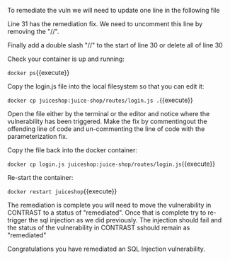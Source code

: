 To remediate the vuln we will need to update one line in the following file

Line 31 has the remediation fix. We need to uncomment this line by removing the "//".

Finally add a double slash "//" to the start of line 30 or delete all of line 30

Check your container is up and running:

`docker ps`{{execute}}

Copy the login.js file into the local filesystem so that you can edit it:

`docker cp juiceshop:juice-shop/routes/login.js .`{{execute}}

Open the file either by the terminal or the editor and notice where the vulnerability has been triggered. Make the fix by commentingout the offending line of code and un-commenting the line of code with the parameterization fix.

Copy the file back into the docker container:

`docker cp login.js juiceshop:juice-shop/routes/login.js`{{execute}}

Re-start the container:

`docker restart juiceshop`{{execute}}

The remediation is complete you will need to move the vulnerability in CONTRAST to a status of "remediated". Once that is complete try to re-trigger the sql injection as we did previously. The injection should fail and the status of the vulnerability in CONTRAST sshould remain as "remediated"

Congratulations you have remediated an SQL Injection vulnerability.
